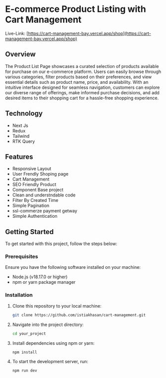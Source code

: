 # E-commerce Product Listing with Cart Management
Live-Link: [https://cart-management-bay.vercel.app/shop](https://cart-management-bay.vercel.app/shop)
## Overview

The Product List Page showcases a curated selection of products available for purchase on our e-commerce platform. Users can easily browse through various categories, filter products based on their preferences, and view essential details such as product name, price, and availability. With an intuitive interface designed for seamless navigation, customers can explore our diverse range of offerings, make informed purchase decisions, and add desired items to their shopping cart for a hassle-free shopping experience.

## Technology 

- Next Js
- Redux
- Tailwind
- RTK Query


## Features

- Responsive Layout 
- User Frendly Shoping page 
- Cart Management
- SEO Friendly Product
- Component Base project 
- Clean and understndable code 
- Filter By Created Time 
- Simple Pagination
- ssl-commerze payment getway
- Simple Authentication

## Getting Started

To get started with this project, follow the steps below:

### Prerequisites

Ensure you have the following software installed on your machine:

- Node.js (v18.17.0 or higher)
- npm or yarn package manager

### Installation

1. Clone this repository to your local machine:

   ```bash
   git clone https://github.com/istiakhasan/cart-management.git
2. Navigate into the project directory:

   ```bash
   cd your_project
3. Install dependencies using npm or yarn:
   ```bash
   npm install
3. To start the development server, run:
   ```bash
   npm run dev